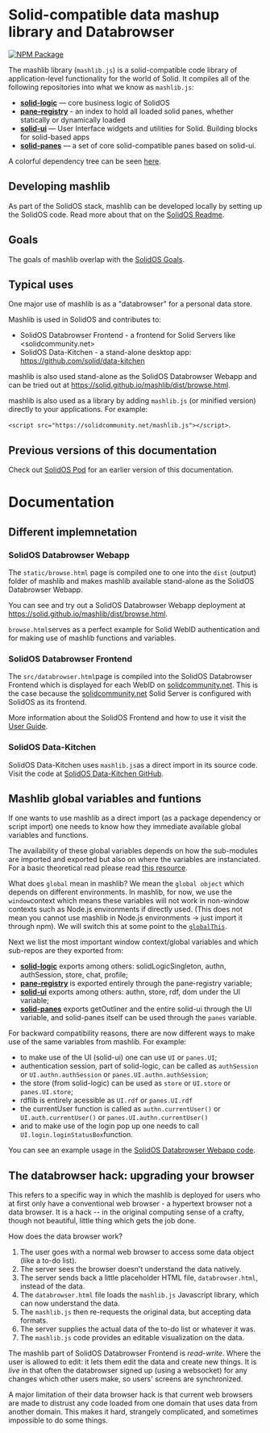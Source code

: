 # Solid-compatible data mashup library and Databrowser

[![NPM Package](https://img.shields.io/npm/v/mashlib.svg)](https://www.npmjs.com/package/mashlib)

The mashlib library (`mashlib.js`) is a solid-compatible code library of application-level functionality for the world of Solid. It compiles all of the following repositories into what we know as `mashlib.js`:
- [**solid-logic**](https://github.com/solid/solid-logic) — core business logic of SolidOS
- [**pane-registry**](https://github.com/solid/pane-registry) - an index to hold all loaded solid panes, whether statically or dynamically loaded
- [**solid-ui**](https://github.com/solid/solid-ui) — User Interface widgets and utilities for Solid. Building blocks for solid-based apps
- [**solid-panes**](https://github.com/solid/solid-panes) — a set of core solid-compatible panes based on solid-ui.

A colorful dependency tree can be seen [here](https://github.com/solid/solidos/blob/main/documentation/solidos_dependencies.svg).

## Developing mashlib

As part of the SolidOS stack, mashlib can be developed locally by setting up the SolidOS code. Read more about that on the [SolidOS Readme](https://github.com/solid/solidos#-getting-started-with-the-solidos-code).

## Goals

The goals of mashlib overlap with the [SolidOS Goals](https://solidos.solidcommunity.net/Team/docs/SolidOSNorthStar.html).

## Typical uses

One major use of mashlib is as a "databrowser" for a personal data store.

Mashlib is used in SolidOS and contributes to:

- SolidOS Databrowser Frontend - a frontend for Solid Servers like <solidcommunity.net>
- SolidOS Data-Kitchen - a stand-alone desktop app: <https://github.com/solid/data-kitchen>

mashlib is also used stand-alone as the SolidOS Databrowser Webapp and can be tried out at <https://solid.github.io/mashlib/dist/browse.html>.

mashlib is also used as a library by adding `mashlib.js` (or minified version) directly to your applications. For example:

`<script src="https://solidcommunity.net/mashlib.js"></script>`.

## Previous versions of this documentation

Check out [SolidOS Pod](https://solidos.solidcommunity.net/Team/docs/solidos.html) for an earlier version of this documentation.

# Documentation

## Different implemnetation

### SolidOS Databrowser Webapp

The `static/browse.html` page is compiled one to one into the `dist` (output) folder of mashlib and makes mashlib available stand-alone as the SolidOS Databrowser Webapp.

You can see and try out a SolidOS Databrowser Webapp deployment at <https://solid.github.io/mashlib/dist/browse.html>.

`browse.html`serves as a perfect example for Solid WebID authentication and for making use of mashlib functions and variables. 

### SolidOS Databrowser Frontend

The `src/databrowser.html`page is compiled into the SolidOS Databrowser Frontend which is displayed for each WebID on [solidcommunity.net](https://solidcommunity.net/). This is the case because the [solidcommunity.net](https://solidcommunity.net/) Solid Server is configured with SolidOS as its frontend.

More information about the SolidOS Frontend and how to use it visit the [User Guide](https://github.com/solid/userguide).

### SolidOS Data-Kitchen

SolidOS Data-Kitchen uses `mashlib.js`as a direct import in its source code. Visit the code at [SolidOS Data-Kitchen GitHub](https://github.com/solid/data-kitchen).

## Mashlib global variables and funtions

If one wants to use mashlib as a direct import (as a package dependency or script import) one needs to know how they immediate available global variables and functions.

The availability of these global variables depends on how the sub-modules are imported and exported but also on where the variables are instanciated. For a basic theoretical read please read [this resource](https://www.javatpoint.com/javascript-global-variable).

What does `global` mean in mashlib? We mean the `global object` which depends on different environments. In mashlib, for now, we use the `window`context which means these variables will not work in non-window contexts such as Node.js environments if directly used. (This does not mean you cannot use mashlib in Node.js environments -> just import it through npm). We will switch this at some point to the [`globalThis`](https://developer.mozilla.org/en-US/docs/Web/JavaScript/Reference/Global_Objects/globalThis).

Next we list the most important window context/global variables and which sub-repos are they exported from:

- [**solid-logic**](https://github.com/solid/solid-logic/blob/f606b31382a416ee6188930c3ca05cb4ae73cbda/src/index.ts#L29) exports among others: solidLogicSingleton, authn, authSession, store, chat, profile;
- [**pane-registry**](https://github.com/solid/pane-registry) is exported entirely through the pane-registry variable;
- [**solid-ui**](https://github.com/solid/solid-ui/blob/c5a8888d6cb61363bc0445be007e3c96de593338/src/index.ts#L79) exports among others: authn, store, rdf, dom under the UI variable;
- [**solid-panes**](https://github.com/solid/solid-panes/blob/033f48f8987364cb131455b13e8b0637da95a5ab/src/index.ts#L53) exports getOutliner and the entire solid-ui through the UI variable, and solid-panes itself can be used through the `panes` variable.

For backward compatibility reasons, there are now different ways to make use of the same variables from mashlib. For example:

- to make use of the UI (solid-ui) one can use `UI` or `panes.UI`;
- authentication session, part of solid-logic, can be called as `authSession` or `UI.authn.authSession` or `panes.UI.authn.authSession`;
- the store (from solid-logic) can be used as `store` or `UI.store` or `panes.UI.store`;
- rdflib is entirely acessible as `UI.rdf` or `panes.UI.rdf`
- the currentUser function is called as `authn.currentUser()` or `UI.auth.currentUser()` or `panes.UI.authn.currentUser()`
- and to make use of the login pop up one needs to call `UI.login.loginStatusBox`function.

You can see an example usage in the [SolidOS Databrowser Webapp code](https://github.com/solid/mashlib/blob/main/static/browse.html#L11).

## The databrowser hack: upgrading your browser

This refers to a specific way in which the mashlib is deployed for users who at first only have a conventional web browser - a hypertext browser not a data browser.  It is a hack -- in the original computing sense of a crafty, though not beautiful, little thing which gets the job done.

How does the data browser work?

1. The user goes with a normal web browser to access some data object (like a to-do list).
1. The server sees the browser doesn't understand the data natively.
1. The server sends back a little placeholder HTML file, `databrowser.html`, instead of the data.
1. The `databrowser.html` file loads the `mashlib.js` Javascript library, which can now understand the data.
1. The `mashlib.js` then re-requests the original data, but accepting data formats.
1. The server supplies the actual data of the to-do list or whatever it was.
1. The `mashlib.js` code provides an editable visualization on the data.

The mashlib part of SolidOS Databrowser Frontend is *read-write*. Where the user is allowed to edit: it lets them edit the data and create new things. It is *live* in that often the databrowser signed up (using a websocket) for any changes which other users make, so users' screens are synchronized.

A major limitation of their data browser hack is that current web browsers are made to distrust any code loaded from one domain that uses data from another domain. This makes it hard, strangely complicated, and sometimes impossible to do some things.
